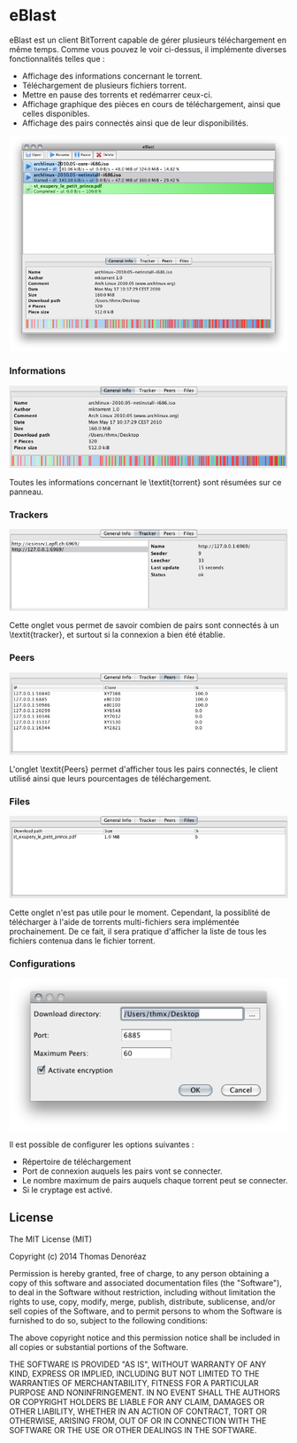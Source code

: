 eBlast
======

eBlast est un client BitTorrent capable de gérer plusieurs téléchargement en même temps. Comme vous pouvez le voir ci-dessus, il implémente diverses fonctionnalités telles que :
 * Affichage des informations concernant le torrent.
 * Téléchargement de plusieurs fichiers torrent.
 * Mettre en pause des torrents et redémarrer ceux-ci.
 * Affichage graphique des pièces en cours de téléchargement, ainsi que celles disponibles.
 * Affichage des pairs connectés ainsi que de leur disponibilités.

![eBlast](https://github.com/ThmX/epfl-ba2-ITP-eBlast/raw/master/eBlast.png "eBlast")


### Informations
![Informations](https://github.com/ThmX/epfl-ba2-ITP-eBlast/raw/master/infos.png "Informations")

Toutes les informations concernant le \textit{torrent} sont résumées sur ce panneau.

### Trackers
![Trackers](https://github.com/ThmX/epfl-ba2-ITP-eBlast/raw/master/tracker.png "Trackers")

Cette onglet vous permet de savoir combien de pairs sont connectés à un \textit{tracker}, et surtout si la connexion a bien été établie.

### Peers
![Peers](https://github.com/ThmX/epfl-ba2-ITP-eBlast/raw/master/peers.png "Peers")

L'onglet \textit{Peers} permet d'afficher tous les pairs connectés, le client utilisé ainsi que leurs pourcentages de téléchargement.

### Files
![Files](https://github.com/ThmX/epfl-ba2-ITP-eBlast/raw/master/files.png "Files")

Cette onglet n'est pas utile pour le moment. Cependant, la possiblité de télécharger à l'aide de torrents multi-fichiers sera implémentée prochainement. De ce fait, il sera pratique d'afficher la liste de tous les fichiers contenua dans le fichier torrent.

### Configurations
![Configurations](https://github.com/ThmX/epfl-ba2-ITP-eBlast/raw/master/config.png "Configurations")

Il est possible de configurer les options suivantes :
 * Répertoire de téléchargement
 * Port de connexion auquels les pairs vont se connecter.
 * Le nombre maximum de pairs auquels chaque torrent peut se connecter.
 * Si le cryptage est activé.


## License

The MIT License (MIT)

Copyright (c) 2014 Thomas Denoréaz

Permission is hereby granted, free of charge, to any person obtaining a copy of
this software and associated documentation files (the "Software"), to deal in
the Software without restriction, including without limitation the rights to
use, copy, modify, merge, publish, distribute, sublicense, and/or sell copies of
the Software, and to permit persons to whom the Software is furnished to do so,
subject to the following conditions:

The above copyright notice and this permission notice shall be included in all
copies or substantial portions of the Software.

THE SOFTWARE IS PROVIDED "AS IS", WITHOUT WARRANTY OF ANY KIND, EXPRESS OR
IMPLIED, INCLUDING BUT NOT LIMITED TO THE WARRANTIES OF MERCHANTABILITY, FITNESS
FOR A PARTICULAR PURPOSE AND NONINFRINGEMENT. IN NO EVENT SHALL THE AUTHORS OR
COPYRIGHT HOLDERS BE LIABLE FOR ANY CLAIM, DAMAGES OR OTHER LIABILITY, WHETHER
IN AN ACTION OF CONTRACT, TORT OR OTHERWISE, ARISING FROM, OUT OF OR IN
CONNECTION WITH THE SOFTWARE OR THE USE OR OTHER DEALINGS IN THE SOFTWARE.
